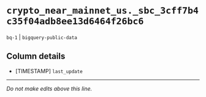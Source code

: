# `crypto_near_mainnet_us._sbc_3cff7b4c35f04adb8ee13d6464f26bc6`
`bq-1` | `bigquery-public-data`

## Column details
* [TIMESTAMP] `last_update`

-------------------------------------------------------------------------------
*Do not make edits above this line.*
